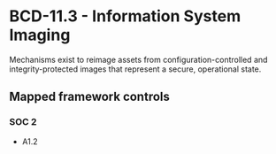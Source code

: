 # BCD-11.3 - Information System Imaging
Mechanisms exist to reimage assets from configuration-controlled and integrity-protected images that represent a secure, operational state.
## Mapped framework controls
### SOC 2
- A1.2